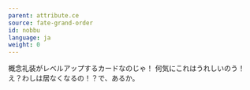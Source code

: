 ```yaml
---
parent: attribute.ce
source: fate-grand-order
id: nobbu
language: ja
weight: 0
---
```


概念礼装がレベルアップするカードなのじゃ！
何気にこれはうれしいのう！
え？わしは居なくなるの！？で、あるか。
